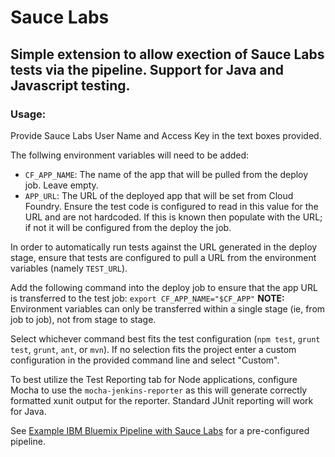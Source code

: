 # Sauce Labs
## Simple extension to allow exection of Sauce Labs tests via the pipeline. Support for Java and Javascript testing.


### Usage:
Provide Sauce Labs User Name and Access Key in the text boxes provided.

The follwing environment variables will need to be added:
* `CF_APP_NAME`: The name of the app that will be pulled from the deploy job. Leave empty.
* `APP_URL`: The URL of the deployed app that will be set from Cloud Foundry. Ensure the test code is configured to read in this value for the URL and are not hardcoded. If this is known then populate with the URL; if not it will be configured from the deploy the job.

In order to automatically run tests against the URL generated in the deploy stage, ensure that tests are configured to pull a URL from the environment variables (namely `TEST_URL`).

Add the following command into the deploy job to ensure that the app URL is transferred to the test job: `export CF_APP_NAME="$CF_APP"` <strong>NOTE:</strong> Environment variables can only be transferred within a single stage (ie, from job to job), not from stage to stage.

Select whichever command best fits the test configuration (`npm test`, `grunt test`, `grunt`, `ant`, or `mvn`). If no selection fits the project enter a custom configuration in the provided command line and select "Custom".

To best utilize the Test Reporting tab for Node applications, configure Mocha to use the `mocha-jenkins-reporter` as this will generate correctly formatted xunit output for the reporter. Standard JUnit reporting will work for Java.

See [Example IBM Bluemix Pipeline with Sauce Labs](https://github.com/Puquios/sauce-labs_setup) for a pre-configured pipeline.
